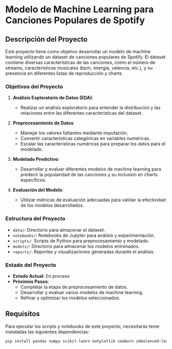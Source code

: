 # Modelo de Machine Learning para Canciones Populares de Spotify

## Descripción del Proyecto

Este proyecto tiene como objetivo desarrollar un modelo de machine learning utilizando un dataset de canciones populares de Spotify. El dataset contiene diversas características de las canciones, como el número de streams, características musicales (bpm, energía, valencia, etc.), y su presencia en diferentes listas de reproducción y charts.

### Objetivos del Proyecto

1. **Análisis Exploratorio de Datos (EDA)**:
   - Realizar un análisis exploratorio para entender la distribución y las relaciones entre las diferentes características del dataset.

2. **Preprocesamiento de Datos**:
   - Manejar los valores faltantes mediante imputación.
   - Convertir características categóricas en variables numéricas.
   - Escalar las características numéricas para preparar los datos para el modelado.

3. **Modelado Predictivo**:
   - Desarrollar y evaluar diferentes modelos de machine learning para predecir la popularidad de las canciones y su inclusión en charts específicos.

4. **Evaluación del Modelo**:
   - Utilizar métricas de evaluación adecuadas para validar la efectividad de los modelos desarrollados.

### Estructura del Proyecto

- `data/`: Directorio para almacenar el dataset.
- `notebooks/`: Notebooks de Jupyter para análisis y experimentación.
- `scripts/`: Scripts de Python para preprocesamiento y modelado.
- `models/`: Directorio para almacenar los modelos entrenados.
- `reports/`: Reportes y visualizaciones generadas durante el análisis.

### Estado del Proyecto

- **Estado Actual**: En proceso
- **Próximos Pasos**:
  - Completar la etapa de preprocesamiento de datos.
  - Desarrollar y evaluar varios modelos de machine learning.
  - Refinar y optimizar los modelos seleccionados.

## Requisitos

Para ejecutar los scripts y notebooks de este proyecto, necesitarás tener instaladas las siguientes dependencias:

```sh
pip install pandas numpy scikit-learn matplotlib seaborn imbalanced-learn
